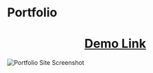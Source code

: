 # Portfolio

<h1 align="center"> <a href="http://ryanmcguinn.com/">Demo Link</a></h1>



![Portfolio Site Screenshot](https://user-images.githubusercontent.com/32882503/40024833-6b4c8d72-5784-11e8-82ea-918a13390a98.png)
